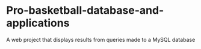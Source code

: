 # Pro-basketball-database-and-applications
A web project that displays results from queries made to a MySQL database
